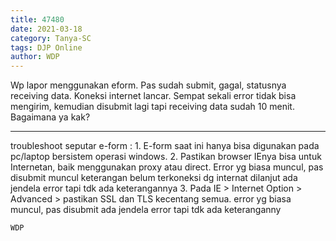```yaml
---
title: 47480
date: 2021-03-18
category: Tanya-SC
tags: DJP Online
author: WDP
---
```


Wp lapor menggunakan eform. Pas sudah submit, gagal, statusnya receiving data. Koneksi internet lancar. Sempat sekali error tidak bisa mengirim, kemudian disubmit lagi tapi receiving data sudah 10 menit. Bagaimana ya kak?

---

troubleshoot seputar e-form : 1. E-form saat ini hanya bisa digunakan pada pc/laptop bersistem operasi windows. 2. Pastikan browser IEnya bisa untuk Internetan, baik menggunakan proxy atau direct. Error yg biasa muncul, pas disubmit muncul keterangan belum terkoneksi dg internat dilanjut ada jendela error tapi tdk ada keterangannya 3. Pada IE > Internet Option > Advanced > pastikan SSL dan TLS kecentang semua. error yg biasa muncul, pas disubmit ada jendela error tapi tdk ada keteranganny

`WDP`
